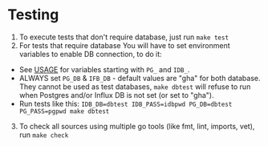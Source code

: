 # Testing
1. To execute tests that don't require database, just run `make test`
2. For tests that require database You will have to set environment variables to enable DB connection, to do it:
- See [USAGE](https://github.com/cncf/gha2db/blob/master/USAGE.md) for variables starting with `PG_` and `IDB_`.
- ALWAYS set `PG_DB` & `IFB_DB` - default values are "gha" for both database. They cannot be used as test databases, `make dbtest` will refuse to run when Postgres and/or Influx DB is not set (or set to "gha").
- Run tests like this: `IDB_DB=dbtest IDB_PASS=idbpwd PG_DB=dbtest PG_PASS=pgpwd make dbtest`
3. To check all sources using multiple go tools (like fmt, lint, imports, vet), run `make check`
